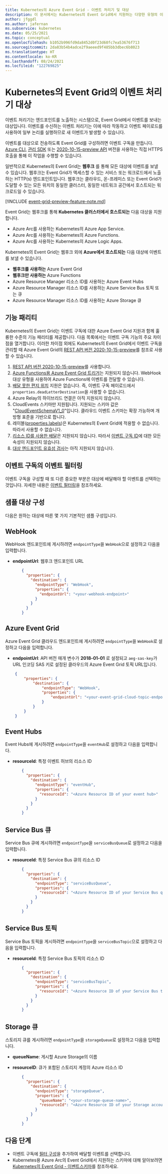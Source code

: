 ```yaml
---
title: Kubernetes의 Azure Event Grid - 이벤트 처리기 및 대상
description: 이 문서에서는 Kubernetes의 Event Grid에서 지원하는 다양한 유형의 이벤트 처리기 및 대상을 설명합니다.
author: jfggdl
ms.author: jafernan
ms.subservice: kubernetes
ms.date: 05/25/2021
ms.topic: conceptual
ms.openlocfilehash: b1052b996fd9da8452d0f23d60fc7ea53676f713
ms.sourcegitcommit: 2da83b54b4adce2f9aeeed9f485bb3dbec6b8023
ms.translationtype: HT
ms.contentlocale: ko-KR
ms.lasthandoff: 08/24/2021
ms.locfileid: "122769825"
---
```

# <a name="event-handlers-destinations-in-event-grid-on-kubernetes"></a>Kubernetes의 Event Grid의 이벤트 처리기 대상
이벤트 처리기는 엔드포인트를 노출하는 시스템으로, Event Grid에서 이벤트를 보내는 대상입니다. 이벤트를 수신하는 이벤트 처리기는 이에 따라 작동하고 이벤트 페이로드를 사용하여 일부 논리를 실행하므로 새 이벤트가 발생할 수 있습니다.

이벤트를 대상으로 전송하도록 Event Grid를 구성하려면 이벤트 구독을 만듭니다. [Azure CLI](/cli/azure/eventgrid/event-subscription#az_eventgrid_event_subscription_create), [관리 SDK](../sdk-overview.md#management-sdks) 또는 [2020-10-15-preview API](/rest/api/eventgrid/version2021-06-01-preview/event-subscriptions/create-or-update) 버전을 사용하는 직접 HTTPS 호출을 통해 이 작업을 수행할 수 있습니다.

일반적으로 Kubernetes의 Event Grid는 **웹후크** 를 통해 모든 대상에 이벤트를 보낼 수 있습니다. 웹후크는 Event Grid가 액세스할 수 있는 서비스 또는 워크로드에서 노출하는 HTTP(s) 엔드포인트입니다. 웹후크는 클라우드, 온-프레미스 또는 Event Grid가 도달할 수 있는 모든 위치의 동일한 클러스터, 동일한 네트워크 공간에서 호스트되는 워크로드일 수 있습니다. 

[!INCLUDE [event-grid-preview-feature-note.md](../includes/event-grid-preview-feature-note.md)]

Event Grid는 웹후크를 통해 **Kubernetes 클러스터에서 호스트되는** 다음 대상을 지원합니다.

* Azure Arc를 사용하는 Kubernetes의 Azure App Service. 
* Azure Arc를 사용하는 Kubernetes의 Azure Functions. 
* Azure Arc를 사용하는 Kubernetes의 Azure Logic Apps.

Kubernetes의 Event Grid는 웹후크 외에 **Azure에서 호스트되는** 다음 대상에 이벤트를 보낼 수 있습니다.

- **웹후크를 사용하는** Azure Event Grid
- **웹후크만 사용하는** Azure Functions
- Azure Resource Manager 리소스 ID를 사용하는 Azure Event Hubs
- Azure Resource Manager 리소스 ID를 사용하는 Azure Service Bus 토픽 또는 큐
- Azure Resource Manager 리소스 ID를 사용하는 Azure Storage 큐



## <a name="feature-parity"></a>기능 패리티
Kubernetes의 Event Grid는 이벤트 구독에 대한 Azure Event Grid 지원과 함께 훌륭한 수준의 기능 패리티를 제공합니다. 다음 목록에서는 이벤트 구독 기능의 주요 차이점을 열거합니다. 이러한 차이점 외에도 Kubernetes의 Event Grid에서 이벤트 구독을 관리할 때 Azure Event Grid의 [REST API 버전 2020-10-15-preview](/rest/api/eventgrid/version2021-06-01-preview/event-subscriptions)를 참조로 사용할 수 있습니다.

1. [REST API 버전 2020-10-15-preview](/rest/api/eventgrid/version2021-06-01-preview/event-subscriptions)를 사용합니다.
2. [Azure Functions용 Azure Event Grid 트리거](../../azure-functions/functions-bindings-event-grid-trigger.md?tabs=csharp%2Cconsole)는 지원되지 않습니다. WebHook 대상 유형을 사용하여 Azure Functions에 이벤트를 전달할 수 있습니다.
3. [배달 못한 편지 위치](../manage-event-delivery.md#set-dead-letter-location) 지원은 없습니다. 즉, 이벤트 구독 페이로드에서 ``properties.deadLetterDestination``을 사용할 수 없습니다.
4. Azure Relay의 하이브리드 연결은 아직 지원되지 않습니다.
5. CloudEvents 스키마만 지원됩니다. 지원되는 스키마 값은 "[CloudEventSchemaV1_0](/rest/api/eventgrid/version2021-06-01-preview/event-subscriptions/create-or-update#eventdeliveryschema)"입니다. 클라우드 이벤트 스키마는 확장 가능하며 개방형 표준을 기반으로 합니다.  
6. 레이블([properties.labels](/rest/api/eventgrid/version2021-06-01-preview/event-subscriptions/create-or-update#request-body))은 Kubernetes의 Event Grid에 적용할 수 없습니다. 따라서 사용할 수 없습니다.
7. [리소스 ID를 사용한 배달](/rest/api/eventgrid/version2021-06-01-preview/event-subscriptions/create-or-update#deliverywithresourceidentity)은 지원되지 않습니다. 따라서 [이벤트 구독 ID](/rest/api/eventgrid/version2021-06-01-preview/event-subscriptions/create-or-update#eventsubscriptionidentity)에 대한 모든 속성이 지원되지 않습니다.
8. [대상 엔드포인트 유효성 검사](../webhook-event-delivery.md#endpoint-validation-with-event-grid-events)는 아직 지원되지 않습니다.

## <a name="event-filtering-in-event-subscriptions"></a>이벤트 구독의 이벤트 필터링
이벤트 구독을 구성할 때 또 다른 중요한 부분은 대상에 배달해야 할 이벤트를 선택하는 것입니다. 자세한 내용은 [이벤트 필터링](filter-events.md)을 참조하세요.

## <a name="sample-destination-configurations"></a>샘플 대상 구성

다음은 원하는 대상에 따른 몇 가지 기본적인 샘플 구성입니다.

## <a name="webhook"></a>WebHook
WebHook 엔드포인트에 게시하려면 `endpointType`을 `WebHook`으로 설정하고 다음을 입력합니다.

* **endpointUrl**: 웹후크 엔드포인트 URL

    ```json
        {
          "properties": {
            "destination": {
              "endpointType": "WebHook",
              "properties": {
                "endpointUrl": "<your-webhook-endpoint>"
              }
            }
          }
        }
    ```

## <a name="azure-event-grid"></a>Azure Event Grid

Azure Event Grid 클라우드 엔드포인트에 게시하려면 `endpointType`을 `WebHook`로 설정하고 다음을 입력합니다.

* **endpointUrl**: API 버전 매개 변수가 **2018-01-01** 로 설정되고 `aeg-sas-key`가 URL 인코딩 SAS 키로 설정된 클라우드의 Azure Event Grid 토픽 URL입니다. 

   ```json
    {
        "properties": {
            "destination": {
                "endpointType": "WebHook",
                "properties": {
                    "endpointUrl": "<your-event-grid-cloud-topic-endpoint-url>?api-version=2018-01-01&aeg-sas-key=urlencoded(sas-key-value)"
                }
            }
        }
    }
   ```

## <a name="event-hubs"></a>Event Hubs

Event Hubs에 게시하려면 `endpointType`을 `eventHub`로 설정하고 다음을 입력합니다.

* **resourceId**: 특정 이벤트 허브의 리소스 ID

    ```json
        {
          "properties": {
            "destination": {
              "endpointType": "eventHub",
              "properties": {
                "resourceId": "<Azure Resource ID of your event hub>"
              }
            }
          }
        }
    ```

## <a name="service-bus-queues"></a>Service Bus 큐

Service Bus 큐에 게시하려면 `endpointType`을 `serviceBusQueue`로 설정하고 다음을 입력합니다.

* **resourceId**: 특정 Service Bus 큐의 리소스 ID

    ```json
        {
          "properties": {
            "destination": {
              "endpointType": "serviceBusQueue",
              "properties": {
                "resourceId": "<Azure Resource ID of your Service Bus queue>"
              }
            }
          }
        }
    ```

## <a name="service-bus-topics"></a>Service Bus 토픽

Service Bus 토픽을 게시하려면 `endpointType`을 `serviceBusTopic`으로 설정하고 다음을 입력합니다.

* **resourceId**: 특정 Service Bus 토픽의 리소스 ID

    ```json
        {
          "properties": {
            "destination": {
              "endpointType": "serviceBusTopic",
              "properties": {
                "resourceId": "<Azure Resource ID of your Service Bus topic>"
              }
            }
          }
        }
    ```

## <a name="storage-queues"></a>Storage 큐

스토리지 큐를 게시하려면 `endpointType`을 `storageQueue`로 설정하고 다음을 입력합니다.

* **queueName**: 게시할 Azure Storage의 이름
* **resourceID**: 큐가 포함된 스토리지 계정의 Azure 리소스 ID

    ```json
        {
          "properties": {
            "destination": {
              "endpointType": "storageQueue",
              "properties": {
                "queueName": "<your-storage-queue-name>",
                "resourceId": "<Azure Resource ID of your Storage account>"
              }
            }
          }
        }
    ```

## <a name="next-steps"></a>다음 단계
* 이벤트 구독에 [필터 구성](filter-events.md)을 추가하여 배달할 이벤트를 선택합니다. 
* Kubernetes용 Azure Arc의 Event Grid에서 지원하는 스키마에 대해 알아보려면 [Kubernetes의 Event Grid - 이벤트스키마](event-schemas.md)를 참조하세요.
